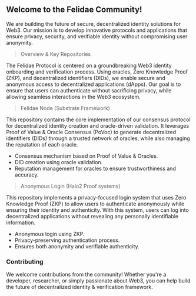 ## Welcome to the Felidae Community! 

We are building the future of secure, decentralized identity solutions for Web3. 
Our mission is to develop innovative protocols and applications that ensure privacy, security, and verifiable identity without compromising user anonymity.

> Overview & Key Repositories

The Felidae Protocol is centered on a groundbreaking Web3 identity onboarding and verification process. Using oracles, Zero Knowledge Proof (ZKP), and decentralized identifiers (DIDs), we enable secure and anonymous access to decentralized applications (dApps). Our goal is to ensure that users can authenticate without sacrificing privacy, while allowing seamless interactions in the Web3 ecosystem.

> Felidae Node (Substrate Framework)

This repository contains the core implementation of our consensus protocol for decentralized identity creation and oracle-driven validation. It leverages Proof of Value & Oracle Consensus (PoVoc) to generate decentralized identifiers (DIDs) through a trusted network of oracles, while also managing the reputation of each oracle.

- Consensus mechanism based on Proof of Value & Oracles.
- DID creation using oracle validation.
- Reputation management for oracles to ensure trustworthiness and accuracy.

> Anonymous Login (Halo2 Proof systems)

This repository implements a privacy-focused login system that uses Zero Knowledge Proof (ZKP) to allow users to authenticate anonymously while ensuring their identity and authenticity. With this system, users can log into decentralized applications without revealing any personally identifiable information.

- Anonymous login using ZKP.
- Privacy-preserving authentication process.
- Ensures both anonymity and verifiable authenticity.

### Contributing

We welcome contributions from the community! Whether you're a developer, researcher, or simply passionate about Web3, you can help build the future of decentralized identity & verification framework.
